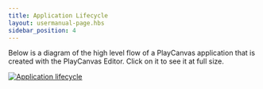```yaml
---
title: Application Lifecycle
layout: usermanual-page.hbs
sidebar_position: 4
---
```


Below is a diagram of the high level flow of a PlayCanvas application that is created with the PlayCanvas Editor. Click on it to see it at full size.

[![Application lifecycle][lifecycle-diagram]][lifecycle-diagram]


[lifecycle-diagram]: /images/user-manual/scripting/application-lifecycle.png